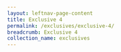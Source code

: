 ```yaml
---
layout: leftnav-page-content
title: Exclusive 4
permalink: /exclusives/exclusive-4/
breadcrumb: Exclusive 4
collection_name: exclusives
---
```

